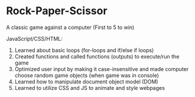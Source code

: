# Rock-Paper-Scissor
A classic game against a computer (First to 5 to win)

JavaScript/CSS/HTML:
1. Learned about basic loops (for-loops and if/else if loops)
2. Created functions and called functions (outputs) to execute/run the game
3. Optimized user input by making it case-insensitive and made computer choose random game objects (when game was in console)
4. Learned how to manipulate document object model (DOM)
5. Learned to utilize CSS and JS to animate and style webpages
